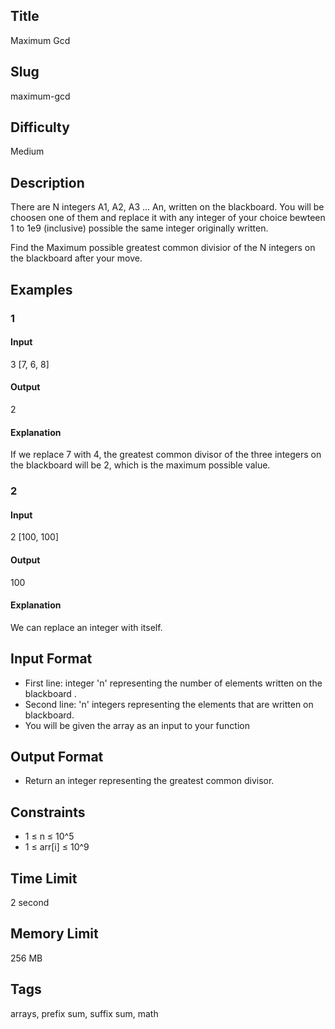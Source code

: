 ## Title

Maximum Gcd

## Slug

maximum-gcd

## Difficulty

Medium

## Description

There are N integers A1, A2, A3 ... An, written on the blackboard.
You will be choosen one of them and replace it with any integer of your choice bewteen 1 to 1e9 (inclusive) possible the same integer originally written.

Find the Maximum possible greatest common divisior of the N integers on the blackboard after your move.

## Examples

### 1

#### Input

3 
[7, 6, 8]

#### Output

2

#### Explanation

If we replace 7 with 4, the greatest common divisor of the three integers on the blackboard will be 2, which is the maximum possible value.

### 2

#### Input

2
[100, 100]

#### Output

100

#### Explanation

We can replace an integer with itself.

## Input Format

- First line: integer 'n' representing the number of elements written on the blackboard .  
- Second line: 'n' integers representing the elements that are written on blackboard.
- You will be given the array as an input to your function

## Output Format

- Return an integer representing the greatest common divisor.

## Constraints

- 1 ≤ n ≤ 10^5
- 1 ≤ arr[i] ≤ 10^9

## Time Limit

2 second

## Memory Limit

256 MB

## Tags

arrays, prefix sum, suffix sum, math
